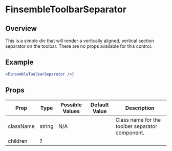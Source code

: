 # FinsembleToolbarSeparator

## Overview
This is a simple div that will render a vertically aligned, vertical section separator on the toolbar. There are no props available for this control.

## Example
```jsx
<FinsembleToolbarSeparator />}
```

## Props

| Prop					| Type				| Possible Values 	| Default Value | Description |
|--------------			|-------			| -------------		| ------------- | ----------- |
| className				| string   			| N/A	| 				| Class name for the toolber separator component.|
| children        | ? |